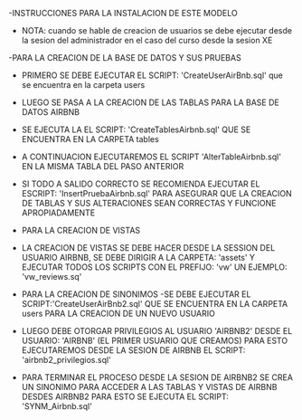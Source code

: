 -INSTRUCCIONES PARA LA INSTALACION DE ESTE MODELO

- NOTA: cuando se hable de creacion de usuarios se debe ejecutar desde la sesion del administrador en el caso del curso desde la sesion XE


-PARA LA CREACION DE LA BASE DE DATOS Y SUS PRUEBAS

- PRIMERO SE DEBE EJECUTAR EL SCRIPT: 'CreateUserAirBnb.sql' que se encuentra en la carpeta users
- LUEGO SE PASA A LA CREACION DE LAS TABLAS PARA LA BASE DE DATOS AIRBNB
- SE EJECUTA LA EL SCRIPT: 'CreateTablesAirbnb.sql' QUE SE ENCUENTRA EN LA CARPETA tables
- A CONTINUACION EJECUTAREMOS EL SCRIPT 'AlterTableAirbnb.sql' EN LA MISMA TABLA DEL PASO ANTERIOR
- SI TODO A SALIDO CORRECTO SE RECOMIENDA EJECUTAR EL ESCRIPT: 'InsertPruebaAirbnb.sql' PARA ASEGURAR QUE LA CREACION DE TABLAS Y SUS ALTERACIONES SEAN CORRECTAS Y FUNCIONE APROPIADAMENTE

- PARA LA CREACION DE VISTAS
- LA CREACION DE VISTAS SE DEBE HACER DESDE LA SESSION DEL USUARIO AIRBNB, SE DEBE DIRIGIR A LA CARPETA: 'assets' Y EJECUTAR TODOS LOS SCRIPTS CON EL PREFIJO: 'vw' UN EJEMPLO: 'vw_reviews.sq'


- PARA LA CREACION DE SINONIMOS
-SE DEBE EJECUTAR EL SCRIPT:'CreateUserAirBnb2.sql' QUE SE ENCUENTRA EN LA CARPETA users PARA LA CREACION DE UN NUEVO USUARIO
- LUEGO DEBE OTORGAR PRIVILEGIOS AL USUARIO 'AIRBNB2' DESDE EL USUARIO: 'AIRBNB' (EL PRIMER USUARIO QUE CREAMOS) PARA ESTO EJECUTAREMOS DESDE LA SESION DE AIRBNB EL SCRIPT: 'airbnb2_privilegios.sql'
- PARA TERMINAR EL PROCESO DESDE LA SESION DE AIRBNB2 SE CREA UN SINONIMO PARA ACCEDER A LAS TABLAS Y VISTAS  DE AIRBNB DESDES AIRBNB2 PARA ESTO SE EJECUTA EL SCRIPT: 'SYNM_Airbnb.sql'


